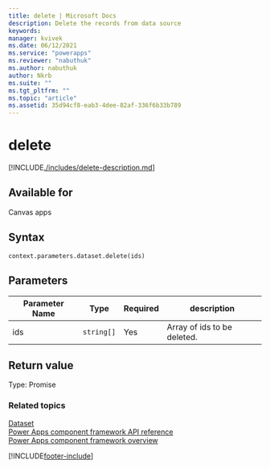 ```yaml
---
title: delete | Microsoft Docs
description: Delete the records from data source
keywords:
manager: kvivek
ms.date: 06/12/2021
ms.service: "powerapps"
ms.reviewer: "nabuthuk"
ms.author: nabuthuk
author: Nkrb
ms.suite: ""
ms.tgt_pltfrm: ""
ms.topic: "article"
ms.assetid: 35d94cf8-eab3-4dee-82af-336f6b33b789
---
```


# delete

[!INCLUDE[./includes/delete-description.md](./includes/delete-description.md)]

## Available for

Canvas apps

## Syntax

`context.parameters.dataset.delete(ids)`

## Parameters

| Parameter Name | Type       | Required | description                 |
| -------------- | ---------- | -------- | --------------------------- |
| ids            | `string[]` | Yes      | Array of ids to be deleted. |

## Return value

Type: Promise

### Related topics

[Dataset](../dataset.md)<br/>
[Power Apps component framework API reference](../../reference/index.md)<br/>
[Power Apps component framework overview](../../overview.md)

[!INCLUDE[footer-include](../../../../includes/footer-banner.md)]
